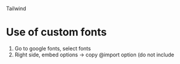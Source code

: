 Tailwind

# Use of custom fonts

1. Go to google fonts, select fonts
2. Right side, embed options -> copy @import option (do not include <style> tags)
3. Copy #2 in index.css
4. Edit tailwind.config.js
   fontFamily: {
   body: ['Raleway'],
   headings: ['Playfair Display'],
   },
5. save and cancel gatsby develop
6. Navigate to where tailwind css is located: src/css folder
7. Run npx tailwindcss build index.css -o output.css (index.css is the name of your file in gatsby, if different, change)

# convert Convert an array of objects to array of the objects' values

50

As order of values in array returned by Object.values() isn't guaranteed, you should consider use of .map() with some Object Destructuring. You can then extract object properties in separate variables and return them in desired order explicitly.

const data = [
{ amount: '100', user: 'admin', date: 'March 6, 2019' },
{ amount: '120', user: 'admin', date: 'March 6, 2019' },
{ amount: '80', user: 'admin', date: 'March 7, 2019' },
{ amount: '200', user: 'admin', date: 'March 7, 2019' }
];

const result = data.map(({ amount, user, date }) => [amount, user, date]);

The above returns:
orders = [
['100', 'admin', 'March 6, 2019'],
['120', 'admin', 'March 6, 2019'],
['80', 'admin', 'March 7, 2019'],
['200', 'admin', 'March 7, 2019'],
];

console.log(result);
